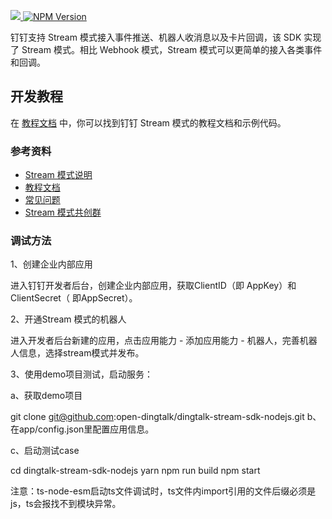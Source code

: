 <p align="left">
  <a target="_blank" href="https://github.com/open-dingtalk/dingtalk-stream-sdk-nodejs/actions/workflows/publish.yml">
    <img src="https://img.shields.io/github/actions/workflow/status/open-dingtalk/dingtalk-stream-sdk-nodejs/publish.yml" />
  </a>

  <a target="_blank" href="https://www.npmjs.com/package/dingtalk-stream">
    <img alt="NPM Version" src="https://img.shields.io/npm/v/dingtalk-stream">
  </a>

</p>

钉钉支持 Stream 模式接入事件推送、机器人收消息以及卡片回调，该 SDK 实现了 Stream 模式。相比 Webhook 模式，Stream 模式可以更简单的接入各类事件和回调。

## 开发教程

在 [教程文档](https://opensource.dingtalk.com/developerpedia/docs/explore/tutorials/stream/overview) 中，你可以找到钉钉 Stream 模式的教程文档和示例代码。

### 参考资料

* [Stream 模式说明](https://opensource.dingtalk.com/developerpedia/docs/learn/stream/overview)
* [教程文档](https://opensource.dingtalk.com/developerpedia/docs/explore/tutorials/stream/overview)
* [常见问题](https://opensource.dingtalk.com/developerpedia/docs/learn/stream/faq)
* [Stream 模式共创群](https://opensource.dingtalk.com/developerpedia/docs/explore/support/?via=moon-group)

### 调试方法

1、创建企业内部应用

进入钉钉开发者后台，创建企业内部应用，获取ClientID（即 AppKey）和ClientSecret（ 即AppSecret）。

2、开通Stream 模式的机器人

进入开发者后台新建的应用，点击应用能力 - 添加应用能力 - 机器人，完善机器人信息，选择stream模式并发布。

3、使用demo项目测试，启动服务：

a、获取demo项目

 git clone git@github.com:open-dingtalk/dingtalk-stream-sdk-nodejs.git
b、在app/config.json里配置应用信息。

c、启动测试case

cd dingtalk-stream-sdk-nodejs
yarn
npm run build
npm start


注意：ts-node-esm启动ts文件调试时，ts文件内import引用的文件后缀必须是js，ts会报找不到模块异常。
